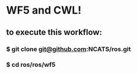 # WF5 and CWL!

## to execute this workflow:

### $ git clone git@github.com:NCATS/ros.git
### $ cd ros/ros/wf5
